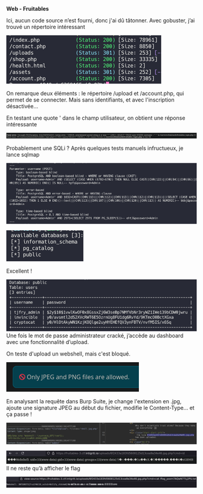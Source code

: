 **Web - Fruitables**

Ici, aucun code source n’est fourni, donc j'ai dû tâtonner. Avec gobuster, j’ai trouvé un répertoire intéressant 

![test](Images/20241116220024.png)

On remarque deux éléments : le répertoire /upload et /account.php, qui permet de se connecter. Mais sans identifiants, et avec l'inscription désactivée...

En testant une quote ' dans le champ utilisateur, on obtient une réponse intéressante 

![test](Images/20241116220206.png)

Probablement une SQLi ? Après quelques tests manuels infructueux, je lance sqlmap 

![test](Images/20241116220335.png)



![test](Images/20241116220349.png)

Excellent ! 

![test](Images/20241116220430.png) Une fois le mot de passe administrateur cracké, j’accède au dashboard avec une fonctionnalité d’upload.

On teste d'upload un webshell, mais c'est bloqué. 

![test](Images/20241116220720.png)

En analysant la requête dans Burp Suite, je change l'extension en .jpg, ajoute une signature JPEG au début du fichier, modifie le Content-Type... et ça passe ! 

![test](Images/20241116221201.png)



![test](Images/20241116221318.png) Il ne reste qu’à afficher le flag 

![test](Images/20241116221410.png)
